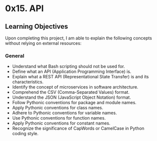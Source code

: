 # 0x15. API

## Learning Objectives

Upon completing this project, I am able to explain the following concepts without relying on external resources:

### General

- Understand what Bash scripting should not be used for.
- Define what an API (Application Programming Interface) is.
- Explain what a REST API (Representational State Transfer) is and its characteristics.
- Identify the concept of microservices in software architecture.
- Comprehend the CSV (Comma-Separated Values) format.
- Understand the JSON (JavaScript Object Notation) format.
- Follow Pythonic conventions for package and module names.
- Apply Pythonic conventions for class names.
- Adhere to Pythonic conventions for variable names.
- Use Pythonic conventions for function names.
- Apply Pythonic conventions for constant names.
- Recognize the significance of CapWords or CamelCase in Python coding style.
